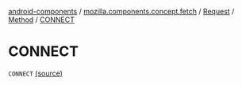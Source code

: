 [android-components](../../../index.md) / [mozilla.components.concept.fetch](../../index.md) / [Request](../index.md) / [Method](index.md) / [CONNECT](./-c-o-n-n-e-c-t.md)

# CONNECT

`CONNECT` [(source)](https://github.com/mozilla-mobile/android-components/blob/master/components/concept/fetch/src/main/java/mozilla/components/concept/fetch/Request.kt#L101)